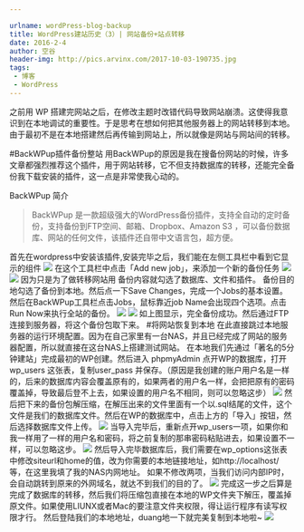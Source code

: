 ```yaml
---

urlname: wordPress-blog-backup
title: WordPress建站历史（3）| 网站备份+站点转移
date: 2016-2-4
author: 空谷
header-img: http://pics.arvinx.com/2017-10-03-190735.jpg
tags: 
 - 博客
 - WordPress
---
```


之前用 WP 搭建完网站之后，在修改主题时改错代码导致网站崩溃。这使得我意识到在本地调试的重要性。于是思考在想如何把其他服务器上的网站转移到本地。
由于最初不是在本地搭建然后再传输到网站上，所以就像是网站与网站间的转移。

#BackWPup插件备份整站
用BackWPup的原因是我在搜备份网站的时候，许多文章都强烈推荐这个插件，用于网站转移，它不但支持数据库的转移，还能完全备份我下载安装的插件，这一点是非常使我心动的。

BackWPup 简介
>BackWPup 是一款超级强大的WordPress备份插件，支持全自动的定时备份，支持备份到FTP空间、邮箱、Dropbox、Amazon S3 ，可以备份数据库、网站的任何文件，该插件还自带中文语言包，超方便。

首先在wordpress中安装该插件,安装完毕之后，我们能在左侧工具栏中看到它显示的组件
![](http://pics.arvinx.com/2017-10-03-190714.jpg)
在这个工具栏中点击「Add new job」，来添加一个新的备份任务
![](http://pics.arvinx.com/2017-10-03-190717.jpg)
![](http://pics.arvinx.com/2017-10-03-190718.jpg)
因为只是为了做转移网站用 备份内容就勾选了数据库、文件和插件。 备份目的地勾选了备份到本地。然后点一下Save Changes，完成一个Jobs的基本设置。
然后在BackWPup工具栏点击Jobs，鼠标靠近job Name会出现四个选项。点击Run Now来执行全站的备份。
![](http://pics.arvinx.com/2017-10-03-190720.jpg)
![](http://pics.arvinx.com/2017-10-03-190723.jpg)
如上图显示，完全备份成功。然后通过FTP连接到服务器，将这个备份包取下来。
#将网站恢复到本地
在此直接跳过本地服务器的运行环境配置。因为在自己家里有一台NAS，并且已经完成了网站的服务器配置，所以就直接在这台NAS上搭建测试网站。
在本地我们先通过「著名的5分钟建站」完成最初的WP创建。然后进入 phpmyAdmin 点开WP的数据库，打开 wp\_users 这张表，复制user\_pass 并保存。（原因是我创建的账户用户名是一样的，后来的数据库内容会覆盖原有的，如果两者的用户名一样，会把把原有的密码覆盖掉，导致最后登不上去，如果设置的用户名不相同，则可以忽略这步）
![](http://pics.arvinx.com/2017-10-03-190724.jpg)
然后把下来的备份包解压缩，在解压出来的文件里面有一个以.sql结尾的文件，这个文件是我们的数据库文件。然后在WP的数据库中，点击上方的「导入」按钮，然后选择数据库文件上传。
![](http://pics.arvinx.com/2017-10-03-190731.jpg)
当导入完毕后，重新点开wp\_users一项，如果你和我一样用了一样的用户名和密码，将之前复制的那串密码粘贴进去，如果设置不一样，可以忽略这步。
![](http://pics.arvinx.com/2017-10-03-190732.jpg)
然后导入完毕数据库后，我们需要在wp\_options这张表中修改siteurl和home的值，改为你需要的本地链接地址，如http://localhost/ 等，在这里我填了我的NAS内网地址。
如果不修改两项，当我们访问内部IP时，会自动跳转到原来的外网域名，就达不到我们的目的了。
![](http://pics.arvinx.com/2017-10-03-190733.jpg)
完成这一步之后算是完成了数据库的转移，然后我们将压缩包直接在本地的WP文件夹下解压，覆盖掉原文件。如果使用LIUNX或者Mac的要注意文件夹权限，得让运行程序有读写权限才行。
然后登陆我们的本地地址，duang地一下就完美复制到本地啦~
![](http://pics.arvinx.com/2017-10-03-190735.jpg)


